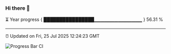 ### Hi there 👋

⏳ Year progress { ████████████████▁▁▁▁▁▁▁▁▁▁▁▁▁▁ } 56.31 %

---

⏰ Updated on Fri, 25 Jul 2025 12:24:23 GMT

![Progress Bar CI](https://github.com/Shyam-Makwana/GitHub-Actions-Demo/workflows/Progress%20Bar%20CI/badge.svg)
